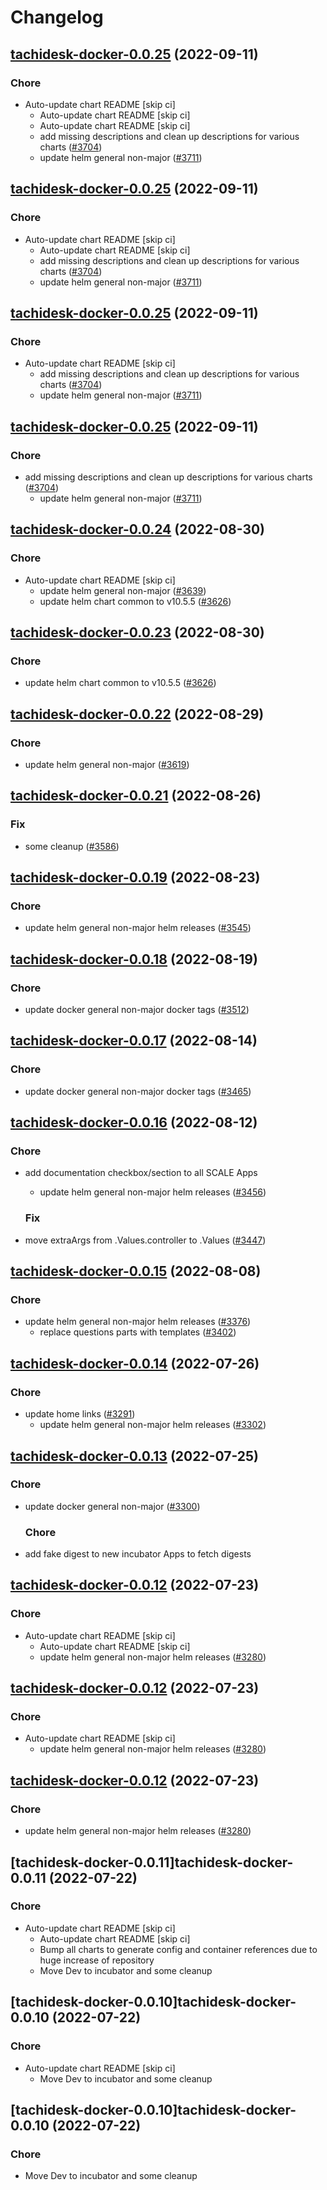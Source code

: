 # Changelog



## [tachidesk-docker-0.0.25](https://github.com/truecharts/charts/compare/tachidesk-docker-0.0.24...tachidesk-docker-0.0.25) (2022-09-11)

### Chore

- Auto-update chart README [skip ci]
  - Auto-update chart README [skip ci]
  - Auto-update chart README [skip ci]
  - add missing descriptions and clean up descriptions for various charts ([#3704](https://github.com/truecharts/charts/issues/3704))
  - update helm general non-major ([#3711](https://github.com/truecharts/charts/issues/3711))




## [tachidesk-docker-0.0.25](https://github.com/truecharts/charts/compare/tachidesk-docker-0.0.24...tachidesk-docker-0.0.25) (2022-09-11)

### Chore

- Auto-update chart README [skip ci]
  - Auto-update chart README [skip ci]
  - add missing descriptions and clean up descriptions for various charts ([#3704](https://github.com/truecharts/charts/issues/3704))
  - update helm general non-major ([#3711](https://github.com/truecharts/charts/issues/3711))




## [tachidesk-docker-0.0.25](https://github.com/truecharts/charts/compare/tachidesk-docker-0.0.24...tachidesk-docker-0.0.25) (2022-09-11)

### Chore

- Auto-update chart README [skip ci]
  - add missing descriptions and clean up descriptions for various charts ([#3704](https://github.com/truecharts/charts/issues/3704))
  - update helm general non-major ([#3711](https://github.com/truecharts/charts/issues/3711))




## [tachidesk-docker-0.0.25](https://github.com/truecharts/charts/compare/tachidesk-docker-0.0.24...tachidesk-docker-0.0.25) (2022-09-11)

### Chore

- add missing descriptions and clean up descriptions for various charts ([#3704](https://github.com/truecharts/charts/issues/3704))
  - update helm general non-major ([#3711](https://github.com/truecharts/charts/issues/3711))




## [tachidesk-docker-0.0.24](https://github.com/truecharts/charts/compare/tachidesk-docker-0.0.22...tachidesk-docker-0.0.24) (2022-08-30)

### Chore

- Auto-update chart README [skip ci]
  - update helm general non-major ([#3639](https://github.com/truecharts/charts/issues/3639))
  - update helm chart common to v10.5.5 ([#3626](https://github.com/truecharts/charts/issues/3626))




## [tachidesk-docker-0.0.23](https://github.com/truecharts/charts/compare/tachidesk-docker-0.0.22...tachidesk-docker-0.0.23) (2022-08-30)

### Chore

- update helm chart common to v10.5.5 ([#3626](https://github.com/truecharts/charts/issues/3626))




## [tachidesk-docker-0.0.22](https://github.com/truecharts/charts/compare/tachidesk-docker-0.0.21...tachidesk-docker-0.0.22) (2022-08-29)

### Chore

- update helm general non-major ([#3619](https://github.com/truecharts/charts/issues/3619))




## [tachidesk-docker-0.0.21](https://github.com/truecharts/charts/compare/tachidesk-docker-0.0.19...tachidesk-docker-0.0.21) (2022-08-26)

### Fix

- some cleanup ([#3586](https://github.com/truecharts/charts/issues/3586))




## [tachidesk-docker-0.0.19](https://github.com/truecharts/charts/compare/tachidesk-docker-0.0.18...tachidesk-docker-0.0.19) (2022-08-23)

### Chore

- update helm general non-major helm releases ([#3545](https://github.com/truecharts/charts/issues/3545))




## [tachidesk-docker-0.0.18](https://github.com/truecharts/charts/compare/tachidesk-docker-0.0.17...tachidesk-docker-0.0.18) (2022-08-19)

### Chore

- update docker general non-major docker tags ([#3512](https://github.com/truecharts/charts/issues/3512))




## [tachidesk-docker-0.0.17](https://github.com/truecharts/charts/compare/tachidesk-docker-0.0.16...tachidesk-docker-0.0.17) (2022-08-14)

### Chore

- update docker general non-major docker tags ([#3465](https://github.com/truecharts/charts/issues/3465))




## [tachidesk-docker-0.0.16](https://github.com/truecharts/charts/compare/tachidesk-docker-0.0.15...tachidesk-docker-0.0.16) (2022-08-12)

### Chore

- add documentation checkbox/section to all SCALE Apps
  - update helm general non-major helm releases ([#3456](https://github.com/truecharts/charts/issues/3456))

  ### Fix

- move extraArgs from .Values.controller to .Values ([#3447](https://github.com/truecharts/charts/issues/3447))




## [tachidesk-docker-0.0.15](https://github.com/truecharts/charts/compare/tachidesk-docker-0.0.14...tachidesk-docker-0.0.15) (2022-08-08)

### Chore

- update helm general non-major helm releases ([#3376](https://github.com/truecharts/charts/issues/3376))
  - replace questions parts with templates ([#3402](https://github.com/truecharts/charts/issues/3402))




## [tachidesk-docker-0.0.14](https://github.com/truecharts/apps/compare/tachidesk-docker-0.0.13...tachidesk-docker-0.0.14) (2022-07-26)

### Chore

- update home links ([#3291](https://github.com/truecharts/apps/issues/3291))
  - update helm general non-major helm releases ([#3302](https://github.com/truecharts/apps/issues/3302))




## [tachidesk-docker-0.0.13](https://github.com/truecharts/apps/compare/tachidesk-docker-0.0.12...tachidesk-docker-0.0.13) (2022-07-25)

### Chore

- update docker general non-major ([#3300](https://github.com/truecharts/apps/issues/3300))

  ### Chore

- add fake digest to new incubator Apps to fetch digests




## [tachidesk-docker-0.0.12](https://github.com/truecharts/apps/compare/tachidesk-docker-0.0.11...tachidesk-docker-0.0.12) (2022-07-23)

### Chore

- Auto-update chart README [skip ci]
  - Auto-update chart README [skip ci]
  - update helm general non-major helm releases ([#3280](https://github.com/truecharts/apps/issues/3280))




## [tachidesk-docker-0.0.12](https://github.com/truecharts/apps/compare/tachidesk-docker-0.0.11...tachidesk-docker-0.0.12) (2022-07-23)

### Chore

- Auto-update chart README [skip ci]
  - update helm general non-major helm releases ([#3280](https://github.com/truecharts/apps/issues/3280))




## [tachidesk-docker-0.0.12](https://github.com/truecharts/apps/compare/tachidesk-docker-0.0.11...tachidesk-docker-0.0.12) (2022-07-23)

### Chore

- update helm general non-major helm releases ([#3280](https://github.com/truecharts/apps/issues/3280))




## [tachidesk-docker-0.0.11]tachidesk-docker-0.0.11 (2022-07-22)

### Chore

- Auto-update chart README [skip ci]
  - Auto-update chart README [skip ci]
  - Bump all charts to generate config and container references due to huge increase of repository
  - Move Dev to incubator and some cleanup




## [tachidesk-docker-0.0.10]tachidesk-docker-0.0.10 (2022-07-22)

### Chore

- Auto-update chart README [skip ci]
  - Move Dev to incubator and some cleanup




## [tachidesk-docker-0.0.10]tachidesk-docker-0.0.10 (2022-07-22)

### Chore

- Move Dev to incubator and some cleanup
